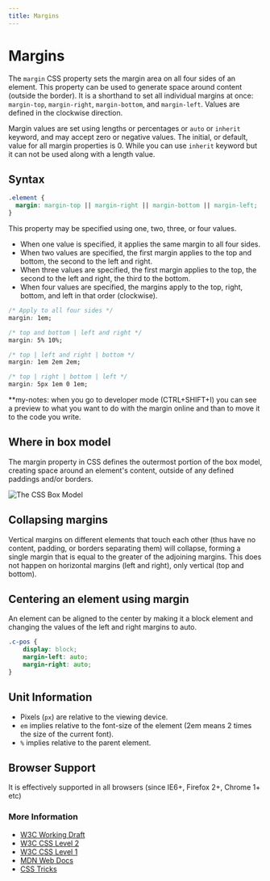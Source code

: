 ```yaml
---
title: Margins
---
```

# Margins

The `margin` CSS property sets the margin area on all four sides of an element. This property can be used to generate space around content (outside the border). It is a shorthand to set all individual margins at once: `margin-top`, `margin-right`, `margin-bottom`, and `margin-left`. Values are defined in the clockwise direction.

Margin values are set using lengths or percentages or `auto` or `inherit` keyword, and may accept zero or negative values. The initial, or default, value for all margin properties is 0. While you can use `inherit` keyword but it can not be used along with a length value.

## Syntax
```css
.element {
  margin: margin-top || margin-right || margin-bottom || margin-left;
}
```

This property may be specified using one, two, three, or four values.
- When one value is specified, it applies the same margin to all four sides.
- When two values are specified, the first margin applies to the top and bottom, the second to the left and right.
- When three values are specified, the first margin applies to the top, the second to the left and right, the third to the bottom.
- When four values are specified, the margins apply to the top, right, bottom, and left in that order (clockwise).

```css
/* Apply to all four sides */
margin: 1em;

/* top and bottom | left and right */
margin: 5% 10%;

/* top | left and right | bottom */
margin: 1em 2em 2em;

/* top | right | bottom | left */
margin: 5px 1em 0 1em;
```
**my-notes: when you go to developer mode (CTRL+SHIFT+I) you can see a preview to what you want to do with the margin online and than to move it to the code  you write.

## Where in box model
The margin property in CSS defines the outermost portion of the box model, creating space around an element's content, outside of any defined paddings and/or borders.

![The CSS Box Model](https://www.w3.org/TR/CSS2/images/boxdim.png "CSS Box Model Diagram")

## Collapsing margins
Vertical margins on different elements that touch each other (thus have no content, padding, or borders separating them) will collapse, forming a single margin that is equal to the greater of the adjoining margins. This does not happen on horizontal margins (left and right), only vertical (top and bottom).

## Centering an element using margin
An element can be aligned to the center by making it a block element and changing the values of the left and right margins to auto.

```css
.c-pos {
    display: block;
    margin-left: auto;
    margin-right: auto;
}
```

## Unit Information
 - Pixels (`px`) are relative to the viewing device.
 - `em` implies relative to the font-size of the element (2em means 2 times the size of the current font).
 - `%` implies relative to the parent element.

## Browser Support
It is effectively supported in all browsers (since IE6+, Firefox 2+, Chrome 1+ etc)

### More Information
- <a href='https://www.w3.org/TR/css3-box/#the-margin' target='_blank' rel='nofollow'>W3C Working Draft</a>
- <a href='https://www.w3.org/TR/CSS2/box.html#propdef-margin' target='_blank' rel='nofollow'>W3C CSS Level 2</a>
- <a href='https://www.w3.org/TR/CSS1/#margin' target='_blank' rel='nofollow'>W3C CSS Level 1</a>
- <a href='https://developer.mozilla.org/en-US/docs/Web/CSS/margin' target='_blank' rel='nofollow'>MDN Web Docs</a>
- <a href='https://css-tricks.com/almanac/properties/m/margin/' target='_blank' rel='nofollow'>CSS Tricks</a>

